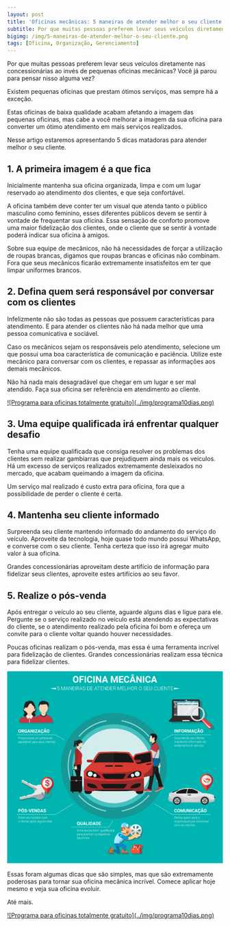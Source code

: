```yaml
---  
layout: post
title: 'Oficinas mecânicas: 5 maneiras de atender melhor o seu cliente' 
subtitle: Por que muitas pessoas preferem levar seus veículos diretamente nas concessionárias ao invés de pequenas oficinas mecânicas? 
bigimg: /img/5-maneiras-de-atender-melhor-o-seu-cliente.png  
tags: [Oficina, Organização, Gerenciamento]  
---
```


Por que muitas pessoas preferem levar seus veículos diretamente nas concessionárias ao invés de pequenas oficinas mecânicas? Você já parou para pensar nisso alguma vez?

Existem pequenas oficinas que prestam ótimos serviços, mas sempre há a exceção.

Estas oficinas de baixa qualidade acabam afetando a imagem das pequenas oficinas, mas cabe a você melhorar a imagem da sua oficina para converter um ótimo atendimento em mais serviços realizados.

Nesse artigo estaremos apresentando 5 dicas matadoras para atender melhor o seu cliente.

## 1. A primeira imagem é a que fica
Inicialmente mantenha sua oficina organizada, limpa e com um lugar reservado ao atendimento dos clientes, e que seja confortável.

A oficina também deve conter ter um visual que atenda tanto o público masculino como feminino, esses diferentes públicos devem se sentir à vontade de frequentar sua oficina. Essa sensação de conforto promove uma maior fidelização dos clientes, onde o cliente que se sentir à vontade poderá indicar sua oficina à amigos.

Sobre sua equipe de mecânicos, não há necessidades de forçar a utilização de roupas brancas, digamos que roupas brancas e oficinas não combinam. Fora que seus mecânicos ficarão extremamente insatisfeitos em ter que limpar uniformes brancos.

## 2. Defina quem será responsável por conversar com os clientes
Infelizmente não são todas as pessoas que possuem características para atendimento. E para atender os clientes não há nada melhor que uma pessoa comunicativa e sociável.

Caso os mecânicos sejam os responsáveis pelo atendimento, selecione um que possui uma boa característica de comunicação e paciência. Utilize este mecânico para conversar com os clientes, e repassar as informações aos demais mecânicos.

Não há nada mais desagradável que chegar em um lugar e ser mal atendido. Faça sua oficina ser referência em atendimento ao cliente.

<a href="http://app.griffooficinas.com.br" target="_blank">
![Programa para oficinas totalmente gratuito](../img/programa10dias.png)
</a>

## 3. Uma equipe qualificada irá enfrentar qualquer desafio
Tenha uma equipe qualificada que consiga resolver os problemas dos clientes sem realizar gambiarras que prejudiquem ainda mais os veículos. Há um excesso de serviços realizados extremamente desleixados no mercado, que acabam queimando a imagem da oficina.

Um serviço mal realizado é custo extra para oficina, fora que a possibilidade de perder o cliente é certa.

## 4. Mantenha seu cliente informado
Surpreenda seu cliente mantendo informado do andamento do serviço do veículo. Aproveite da tecnologia, hoje quase todo mundo possui WhatsApp, e converse com o seu cliente. Tenha certeza que isso irá agregar muito valor à sua oficina.

Grandes concessionárias aproveitam deste artifício de informação para fidelizar seus clientes, aproveite estes artifícios ao seu favor.

## 5. Realize o pós-venda
Após entregar o veículo ao seu cliente, aguarde alguns dias e ligue para ele. Pergunte se o serviço realizado no veículo está atendendo as expectativas do cliente, se o atendimento realizado pela oficina foi bom e ofereça um convite para o cliente voltar quando houver necessidades.

Poucas oficinas realizam o pós-venda, mas essa é uma ferramenta incrível para fidelização de clientes. Grandes concessionárias realizam essa técnica para fidelizar clientes.

![Fluxo de como como atender melhor o cliente](../img/fluxo-5-maneiras-de-atender-melhor-o-seu-cliente.png)

Essas foram algumas dicas que são simples, mas que são extremamente poderosas para tornar sua oficina mecânica incrível. Comece aplicar hoje mesmo e veja sua oficina evoluir.

Até mais.

<a href="http://app.griffooficinas.com.br" target="_blank">
![Programa para oficinas totalmente gratuito](../img/programa10dias.png)
</a>
